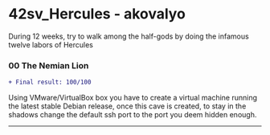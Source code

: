 # 42sv_Hercules - akovalyo

During 12 weeks, try to walk among the half-gods by doing the infamous twelve labors of Hercules

### 00 The Nemian Lion

```diff
+ Final result: 100/100
```

Using VMware/VirtualBox box you have to create a virtual machine running the
latest stable Debian release, once this cave is created, to stay in the shadows
change the default ssh port to the port you deem hidden enough.

***
